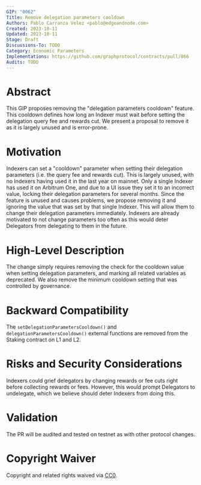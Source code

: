 ```yaml
---
GIP: "0062"
Title: Remove delegation parameters cooldown
Authors: Pablo Carranza Velez <pablo@edgeandnode.com>
Created: 2023-10-11
Updated: 2023-10-11
Stage: Draft
Discussions-To: TODO
Category: Economic Parameters
Implementations: https://github.com/graphprotocol/contracts/pull/866
Audits: TODO
---
```


# Abstract

This GIP proposes removing the "delegation parameters cooldown" feature. This cooldown defines how long an Indexer must wait before setting the delegation query fee and rewards cut. We present a proposal to remove it as it is largely unused and is error-prone.

# Motivation

Indexers can set a "cooldown" parameter when setting their delegation parameters (i.e. the query fee and rewards cut). This is largely unused, with no Indexers having used it in the last year on mainnet. Only a single Indexer has used it on Arbitrum One, and due to a UI issue they set it to an incorrect value, locking their delegation parameters for several months. Since the feature is unused and causes problems, we propose removing it and ignoring the value that was set by that single Indexer. This will allow them to change their delegation parameters immediately. Indexers are already motivated to not change parameters too often as this would deter Delegators from delegating to them in the future.

# High-Level Description

The change simply requires removing the check for the cooldown value when setting delegation parameters, and marking all related variables as deprecated. We also remove the minimum cooldown setting that was controlled by governance.

# Backward Compatibility

The `setDelegationParametersCooldown()` and `delegationParametersCooldown()` external functions are removed from the Staking contract on L1 and L2.

# Risks and Security Considerations

Indexers could grief delegators by changing rewards or fee cuts right before collecting rewards or fees. However, this would prompt Delegators to undelegate, which we believe should deter Indexers from doing this.

# Validation

The PR will be audited and tested on testnet as with other protocol changes.

# Copyright Waiver

Copyright and related rights waived via [CC0](https://creativecommons.org/publicdomain/zero/1.0/).
